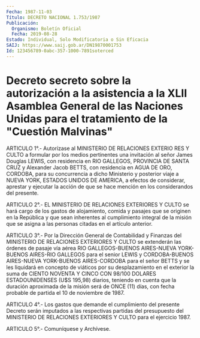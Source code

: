 ```yaml
---
Fecha: 1987-11-03
Título: DECRETO NACIONAL 1.753/1987
Publicación:
  Organismo: Boletín Oficial
  Fecha: 2019-08-28
Estado: Individual, Solo Modificatoria o Sin Eficacia
SAIJ: https://www.saij.gob.ar/DN19870001753
Id: 123456789-0abc-357-1000-7891soterced
---
```

# Decreto secreto sobre la autorización a la asistencia a la XLII Asamblea General de las Naciones Unidas para el tratamiento de la "Cuestión Malvinas"

<a id="1"></a>
ARTICULO 1°.- Autorízase al MINISTERIO DE RELACIONES EXTERIO RES Y CULTO a formular por los medios pertinentes una invitación al señor James Douglas LEWIS, con residencia en RIO GALLEGOS, PROVINCIA DE SANTA CRUZ y Alexander Jacob BETTS, con residencia en AGUA DE ORO, CORDOBA, para su concurrencia a dicho Ministerio y posterior viaje a NUEVA YORK, ESTADOS UNIDOS DE AMERICA, a efectos de considerar, aprestar y ejecutar la acción de que se hace mención en los considerandos del presente.

<a id="2"></a>
ARTICULO 2°.- EL MINISTERIO DE RELACIONES EXTERIORES Y CULTO se hará cargo de los gastos de alojamiento, comida y pasajes que se originen en la República y que sean inherentes al cumplimiento integral de la misión que se asigna a las personas citadas en el artículo anterior.

<a id="3"></a>
ARTICULO 3°.- Por la Dirección General de Contabilidad y Finanzas del MINISTERIO DE RELACIONES EXTERIORES Y CULTO se extenderán las órdenes de pasaje vía aérea RIO GALLEGOS-BUENOS AIRES-NUEVA YORK-BUENOS AIRES-RIO GALLEGOS para el senior LEWIS y CORDOBA-BUENOS AIRES-NUEVA YORK-BUENOS AIRES-CORDOBA para el señor BETTS y se les liquidará en concepto de viáticos por su desplazamiento en el exterior la suma de CIENTO NOVENTA Y CINCO CON 98/100 DOLARES ESTADOUNIDENSES (U$S 195,98) diarios, teniendo en cuenta que la duración aproximada de la misión será de ONCE (11) días, con fecha probable de partida el 10 de noviembre de 1987.

<a id="4"></a>
ARTICULO 4°.- Los gastos que demande el cumplimiento del presente Decreto serán imputados a las respectivas partidas del presupuesto del MINISTERIO DE RELACIONES EXTERIORES Y CULTO para el ejercicio 1987.

<a id="5"></a>
ARTICULO 5°.- Comuníquese y Archívese.